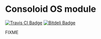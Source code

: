 # Consoloid OS module
[![Travis CI Badge](https://api.travis-ci.org/agmen-hu/consoloid-os.svg?branch=master)](https://travis-ci.org/agmen-hu/consoloid-os "Travis CI") [![Bitdeli Badge](https://d2weczhvl823v0.cloudfront.net/agmen-hu/consoloid-os/trend.png)](https://bitdeli.com/free "Bitdeli Badge")

FIXME
